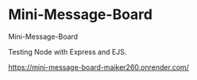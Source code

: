 # Mini-Message-Board
Mini-Message-Board

Testing Node with Express and EJS.

https://mini-message-board-maiker260.onrender.com/
